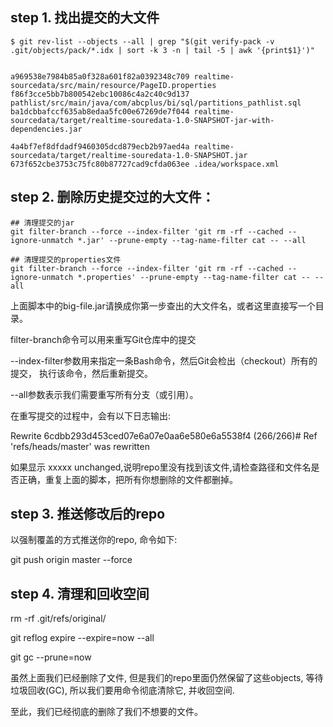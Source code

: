 
## step 1. 找出提交的大文件
```
$ git rev-list --objects --all | grep "$(git verify-pack -v .git/objects/pack/*.idx | sort -k 3 -n | tail -5 | awk '{print$1}')"


a969538e7984b85a0f328a601f82a0392348c709 realtime-sourcedata/src/main/resource/PageID.properties
f86f3cce5bb7b800542ebc10086c4a2c40c9d137 pathlist/src/main/java/com/abcplus/bi/sql/partitions_pathlist.sql
ba1dcbbafccf635ab8edaa5fc00e67269de7f044 realtime-sourcedata/target/realtime-souredata-1.0-SNAPSHOT-jar-with-dependencies.jar

4a4bf7ef8dfdadf9460305dcd879ecb2b97aed4a realtime-sourcedata/target/realtime-souredata-1.0-SNAPSHOT.jar
673f652cbe3753c75fc80b87727cad9cfda063ee .idea/workspace.xml
```

## step 2. 删除历史提交过的大文件：
```
## 清理提交的jar
git filter-branch --force --index-filter 'git rm -rf --cached --ignore-unmatch *.jar' --prune-empty --tag-name-filter cat -- --all

## 清理提交的properties文件
git filter-branch --force --index-filter 'git rm -rf --cached --ignore-unmatch *.properties' --prune-empty --tag-name-filter cat -- --all
```


上面脚本中的big-file.jar请换成你第一步查出的大文件名，或者这里直接写一个目录。

filter-branch命令可以用来重写Git仓库中的提交

--index-filter参数用来指定一条Bash命令，然后Git会检出（checkout）所有的提交， 执行该命令，然后重新提交。

--all参数表示我们需要重写所有分支（或引用）。

在重写提交的过程中，会有以下日志输出:

Rewrite 6cdbb293d453ced07e6a07e0aa6e580e6a5538f4 (266/266)# Ref 'refs/heads/master' was rewritten

如果显示 xxxxx unchanged,说明repo里没有找到该文件,请检查路径和文件名是否正确，重复上面的脚本，把所有你想删除的文件都删掉。
　　
## step 3. 推送修改后的repo
以强制覆盖的方式推送你的repo, 命令如下:

git push origin master --force

## step 4. 清理和回收空间
rm -rf .git/refs/original/

git reflog expire --expire=now --all

git gc --prune=now

虽然上面我们已经删除了文件, 但是我们的repo里面仍然保留了这些objects, 等待垃圾回收(GC), 所以我们要用命令彻底清除它, 并收回空间.

至此，我们已经彻底的删除了我们不想要的文件。